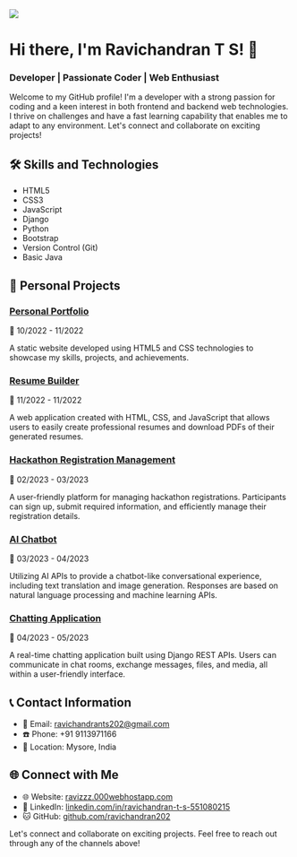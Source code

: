 <div style="position: relative; ">
   <img src="https://www.canva.com/design/DAFurQxqsMU/PB4m7k_oRgzGNihGXgbrRw/view?utm_content=DAFurQxqsMU&utm_campaign=designshare&utm_medium=link&utm_source=editor"/>
</div>

# Hi there, I'm Ravichandran T S! 👋
### Developer | Passionate Coder | Web Enthusiast

Welcome to my GitHub profile! I'm a developer with a strong passion for coding and a keen interest in both frontend and backend web technologies. I thrive on challenges and have a fast learning capability that enables me to adapt to any environment. Let's connect and collaborate on exciting projects!

## 🛠 Skills and Technologies

- HTML5
- CSS3
- JavaScript
- Django
- Python
- Bootstrap
- Version Control (Git)
- Basic Java

## 🔨 Personal Projects

### [Personal Portfolio](#)
📅 10/2022 - 11/2022

A static website developed using HTML5 and CSS technologies to showcase my skills, projects, and achievements.

### [Resume Builder](#)
📅 11/2022 - 11/2022

A web application created with HTML, CSS, and JavaScript that allows users to easily create professional resumes and download PDFs of their generated resumes.

### [Hackathon Registration Management](#)
📅 02/2023 - 03/2023

A user-friendly platform for managing hackathon registrations. Participants can sign up, submit required information, and efficiently manage their registration details.

### [AI Chatbot](#)
📅 03/2023 - 04/2023

Utilizing AI APIs to provide a chatbot-like conversational experience, including text translation and image generation. Responses are based on natural language processing and machine learning APIs.

### [Chatting Application](#)
📅 04/2023 - 05/2023

A real-time chatting application built using Django REST APIs. Users can communicate in chat rooms, exchange messages, files, and media, all within a user-friendly interface.

## 📞 Contact Information

- 📧 Email: ravichandrants202@gmail.com
- ☎️ Phone: +91 9113971166
- 📍 Location: Mysore, India

## 🌐 Connect with Me

- 🌐 Website: [ravizzz.000webhostapp.com](https://ravizzz.000webhostapp.com/)
- 💼 LinkedIn: [linkedin.com/in/ravichandran-t-s-551080215](https://www.linkedin.com/in/ravichandran-t-s-551080215/)
- 🐱 GitHub: [github.com/ravichandran202](https://github.com/ravichandran202)

Let's connect and collaborate on exciting projects. Feel free to reach out through any of the channels above!
